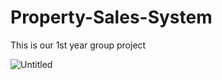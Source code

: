 # Property-Sales-System
This is our 1st year group project

![Untitled](https://github.com/user-attachments/assets/f2675b7a-b1d5-43d5-ba5e-658a7be38f5c)

